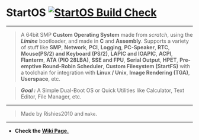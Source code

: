 # StartOS [![StartOS Build Check](https://github.com/Rishies2010/StartOS/actions/workflows/c-cpp.yml/badge.svg)](https://github.com/Rishies2010/StartOS/actions/workflows/c-cpp.yml)
---
> A 64bit SMP **Custom Operating System** made from _scratch_, using the ***Limine*** bootloader, and made in **C** and **Assembly**.
> Supports a variety of stuff like **SMP**, **Network**, **PCI**, **Logging**, **PC-Speaker**, **RTC**, **Mouse(PS/2) and Keyboard (PS/2)**, **LAPIC and IOAPIC**, **ACPI**, **Flanterm**, **ATA (PIO 28LBA)**, **SSE and FPU**, **Serial Output**, **HPET**, **Pre-emptive Round-Robin Scheduler**, **Custom Filesystem (StartFS)** with a toolchain for integration with **Linux / Unix**, **Image Rendering (TGA)**, **Userspace**, etc.

> ***Goal :*** A Simple Dual-Boot OS or Quick Utilities like Calculator, Text Editor, File Manager, etc.
---
> Made by Rishies2010 and `make`.
---
  - **Check the [Wiki Page.](https://github.com/Rishies2010/StartOS/wiki)**
